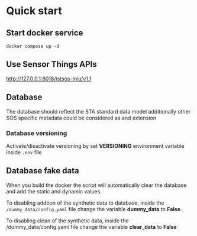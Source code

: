 # Quick start

## Start docker service

```
docker compose up -d
```

## Use Sensor Things APIs

http://127.0.0.1:8018/istsos-miu/v1.1

## Database

The database should reflect the STA standard data model additionally other SOS specific metadata could be considered as and extension

### Database versioning

Activate/disactivate versioning by set **VERSIONING** environment variable inside ```.env``` file
    
## Database fake data

When you build the docker the script will automatically clear the database and add the static and dynamic values. 

To disabling addtion of the synthetic data to database, inside the ```/dummy_data/config.yaml``` file change the variable  **dummy_data** to **False**.

To disabling clean of the synthetic data, inside the /dummy_data/config.yaml file change the variable  **clear_data** to **False**
